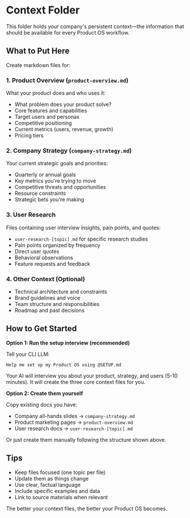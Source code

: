 # Context Folder

This folder holds your company's persistent context—the information that should be available for every Product OS workflow.

## What to Put Here

Create markdown files for:

### 1. Product Overview (`product-overview.md`)
What your product does and who uses it:
- What problem does your product solve?
- Core features and capabilities
- Target users and personas
- Competitive positioning
- Current metrics (users, revenue, growth)
- Pricing tiers

### 2. Company Strategy (`company-strategy.md`)
Your current strategic goals and priorities:
- Quarterly or annual goals
- Key metrics you're trying to move
- Competitive threats and opportunities
- Resource constraints
- Strategic bets you're making

### 3. User Research
Files containing user interview insights, pain points, and quotes:
- `user-research-[topic].md` for specific research studies
- Pain points organized by frequency
- Direct user quotes
- Behavioral observations
- Feature requests and feedback

### 4. Other Context (Optional)
- Technical architecture and constraints
- Brand guidelines and voice
- Team structure and responsibilities
- Roadmap and past decisions

## How to Get Started

**Option 1: Run the setup interview (recommended)**

Tell your CLI LLM:
```
Help me set up my Product OS using @SETUP.md
```

Your AI will interview you about your product, strategy, and users (5-10 minutes). It will create the three core context files for you.

**Option 2: Create them yourself**

Copy existing docs you have:
- Company all-hands slides → `company-strategy.md`
- Product marketing pages → `product-overview.md`
- User research docs → `user-research-[topic].md`

Or just create them manually following the structure shown above.

## Tips

- Keep files focused (one topic per file)
- Update them as things change
- Use clear, factual language
- Include specific examples and data
- Link to source materials when relevant

The better your context files, the better your Product OS becomes.
